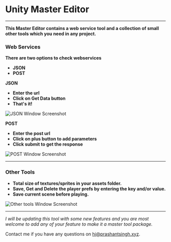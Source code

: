 # **Unity Master Editor**
------
**This Master Editor contains a web service tool and a collection of small other tools which you need in any project.**


### **Web Services**
  
**There are two options to check webservices**
  - **JSON**
  - **POST** 
 
**JSON**
  - **Enter the url**
  - **Click on Get Data button**
  - **That's it!**


  ![JSON Window Screenshot](http://i.imgur.com/tQjoV8G.png) 
  
  
**POST**
  - **Enter the post url**
  - **Click on plus button to add parameters**
  - **Click submit to get the response**

![POST Window Screenshot](http://i.imgur.com/RifJX75.png) 

 ------
   
   
### **Other Tools**

  - **Total size of textures/sprites in your assets folder.**
  - **Save, Get and Delete the player prefs by entering the key and/or value.**
  - **Save current scene before playing.**
  
![Other tools Window Screenshot](http://i.imgur.com/EjtaAU3.png) 

  
 ------
  
*I will be updating this tool with some new features and you are most welcome to add any of your feature to make it a master tool package.*

Contact me if you have any questions on [hi@prashantsingh.xyz](mailto:hi@prashantsingh.xyz).
  

  
  
